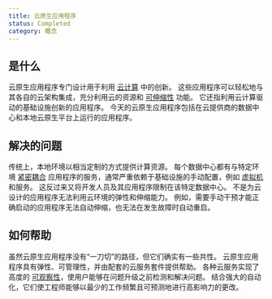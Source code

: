 ```yaml
---
title: 云原生应用程序
status: Completed
category: 概念
---
```


## 是什么

云原生应用程序专门设计用于利用 [云计算](/zh-cn/cloud_computing/) 中的创新。
这些应用程序可以轻松地与其各自的云架构集成，充分利用云的资源和 [可伸缩性](/zh-cn/scalability/) 功能。
它还指利用云计算驱动的基础设施创新的应用程序。
今天的云原生应用程序包括在云提供商的数据中心和本地云原生平台上运行的应用程序。

## 解决的问题

传统上，本地环境以相当定制的方式提供计算资源。
每个数据中心都有与特定环境 [紧密耦合](/tightly_coupled_architectures/) 应用程序的服务，通常严重依赖于基础设施的手动配置，例如 [虚拟机](/zh-cn/virtual_machine/) 和服务。
这反过来又将开发人员及其应用程序限制在该特定数据中心。
不是为云设计的应用程序无法利用云环境的弹性和伸缩能力。
例如，需要手动干预才能正确启动的应用程序无法自动伸缩，也无法在发生故障时自动重启。

## 如何帮助

虽然云原生应用程序没有“一刀切”的路径，但它们确实有一些共性。
云原生应用程序具有弹性、可管理性，并由配套的云服务套件提供帮助。
各种云服务实现了高度的 [可观察性](/observability/)，使用户能够在问题升级之前检测和解决问题。
结合强大的自动化，它们使工程师能够以最少的工作频繁且可预测地进行高影响力的更改。
